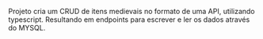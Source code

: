 Projeto cria um CRUD de itens medievais no formato de uma API, utilizando typescript. Resultando em endpoints para escrever e ler os dados através do MYSQL.